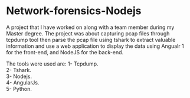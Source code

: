 # Network-forensics-Nodejs
A project that I have worked on along with a team member during my Master degree.
The project was about capturing pcap files through tcpdump tool then parse the pcap file using tshark to extract valuable information and use a web application to display the data using Angualr 1 for the front-end, and NodeJS for the back-end.


The tools were used are:
   1- Tcpdump.                 
   2- Tshark.              
   3- Nodejs.              
   4- AngularJs.                  
   5- Python.            

